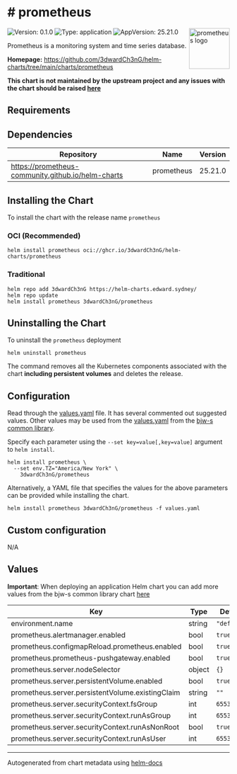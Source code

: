 # # prometheus

<img src="https://upload.wikimedia.org/wikipedia/commons/3/38/Prometheus_software_logo.svg" align="right" width="92" alt="prometheus logo">

![Version: 0.1.0](https://img.shields.io/badge/Version-0.1.0-informational?style=flat)
![Type: application](https://img.shields.io/badge/Type-application-informational?style=flat)
![AppVersion: 25.21.0](https://img.shields.io/badge/AppVersion-25.21.0-informational?style=flat)

Prometheus is a monitoring system and time series database.

**Homepage:** <https://github.com/3dwardCh3nG/helm-charts/tree/main/charts/prometheus>

**This chart is not maintained by the upstream project and any issues with the chart should be raised
[here](https://helm-charts.edward.sydney//issues/new?assignees=3dwardCh3nG&labels=bug&template=bug_report.yaml&name=prometheus&version=0.1.0)**

## Requirements

## Dependencies

| Repository | Name | Version |
|------------|------|---------|
| <https://prometheus-community.github.io/helm-charts> | prometheus | 25.21.0 |

## Installing the Chart

To install the chart with the release name `prometheus`

### OCI (Recommended)

```console
helm install prometheus oci://ghcr.io/3dwardCh3nG/helm-charts/prometheus
```

### Traditional

```console
helm repo add 3dwardCh3nG https://helm-charts.edward.sydney/
helm repo update
helm install prometheus 3dwardCh3nG/prometheus
```

## Uninstalling the Chart

To uninstall the `prometheus` deployment

```console
helm uninstall prometheus
```

The command removes all the Kubernetes components associated with the chart **including persistent volumes** and deletes the release.

## Configuration

Read through the [values.yaml](./values.yaml) file. It has several commented out suggested values.
Other values may be used from the [values.yaml](https://github.com/bjw-s/helm-charts/tree/main/charts/library/common/values.yaml) from the [bjw-s common library](https://github.com/bjw-s/helm-charts/tree/main/charts/library/common).

Specify each parameter using the `--set key=value[,key=value]` argument to `helm install`.

```console
helm install prometheus \
  --set env.TZ="America/New York" \
    3dwardCh3nG/prometheus
```

Alternatively, a YAML file that specifies the values for the above parameters can be provided while installing the chart.

```console
helm install prometheus 3dwardCh3nG/prometheus -f values.yaml
```

## Custom configuration

N/A

## Values

**Important**: When deploying an application Helm chart you can add more values from the bjw-s common library chart [here](https://github.com/bjw-s/helm-charts/tree/main/charts/library/common)

| Key | Type | Default | Description |
|-----|------|---------|-------------|
| environment.name | string | `"default"` |  |
| prometheus.alertmanager.enabled | bool | `true` |  |
| prometheus.configmapReload.prometheus.enabled | bool | `true` |  |
| prometheus.prometheus-pushgateway.enabled | bool | `true` |  |
| prometheus.server.nodeSelector | object | `{}` |  |
| prometheus.server.persistentVolume.enabled | bool | `true` |  |
| prometheus.server.persistentVolume.existingClaim | string | `""` |  |
| prometheus.server.securityContext.fsGroup | int | `65534` |  |
| prometheus.server.securityContext.runAsGroup | int | `65534` |  |
| prometheus.server.securityContext.runAsNonRoot | bool | `true` |  |
| prometheus.server.securityContext.runAsUser | int | `65534` |  |

---
Autogenerated from chart metadata using [helm-docs](https://github.com/norwoodj/helm-docs)
